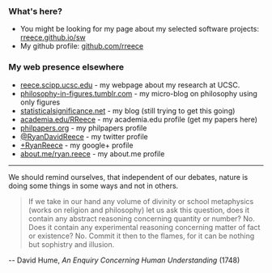 
### What's here?

-   You might be looking for my page about my selected software projects: [rreece.github.io/sw](sw/)
-   My github profile: [github.com/rreece](https://github.com/rreece)


### My web presence elsewhere

-   [reece.scipp.ucsc.edu](http://reece.scipp.ucsc.edu/) - my webpage about my research at UCSC.
-   [philosophy-in-figures.tumblr.com](http://philosophy-in-figures.tumblr.com/) - my micro-blog on philosophy using only figures
-   [statisticalsignificance.net](http://statisticalsignificance.net/) - my blog (still trying to get this going)
-   [academia.edu/RReece](https://ucsc.academia.edu/RReece) - my academia.edu profile (get my papers here)
-   [philpapers.org](http://philpapers.org/profile/71785) - my philpapers profile
-   [&#64;RyanDavidReece](https://twitter.com/RyanDavidReece) - my twitter profile
-   [+RyanReece](https://plus.google.com/+RyanReece/posts) - my google+ profile
-   [about.me/ryan.reece](http://about.me/ryan.reece) - my about.me profile


-----------------------------------------------------------

We should remind ourselves, that independent of our debates,
nature is doing some things in some ways and not in others.

>   If we take in our hand any volume of divinity or school metaphysics
>   (works on religion and philosophy) let us ask this question,
>   does it contain any abstract reasoning concerning quantity or number?
>   No. Does it contain any experimental reasoning concerning matter of
>   fact or existence? No. Commit it then to the flames,
>   for it can be nothing but sophistry and illusion.

 -- David Hume, *An Enquiry Concerning Human Understanding* (1748)



